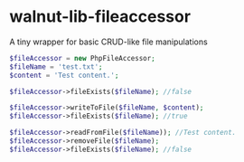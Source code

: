 # walnut-lib-fileaccessor
A tiny wrapper for basic CRUD-like file manipulations

```php
$fileAccessor = new PhpFileAccessor;
$fileName = 'test.txt';
$content = 'Test content.';

$fileAccessor->fileExists($fileName); //false

$fileAccessor->writeToFile($fileName, $content);
$fileAccessor->fileExists($fileName); //true

$fileAccessor->readFromFile($fileName)); //Test content.
$fileAccessor->removeFile($fileName);
$fileAccessor->fileExists($fileName); //false
```
